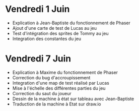 # Vendredi 1 Juin

- Explication à Jean-Baptiste du fonctionnement de Phaser
- Ajout d'une carte de test de Lucas au jeu
- Test d'intégration des sprites de Tommy au jeu
- Integration des constantes du jeu

# Vendredi 7 Juin

- Explication à Maxime du fonctionnement de Phaser
- Correction du bug d'accroupissement
- Integration d'une map de test réalisé par Lucas
- Mise à l'échelle des différentes parties du jeu
- Correction du saut du joueur
- Dessin de la machine à état sur tableau avec Jean-Baptiste
- Traduction de la machine à Etat sur draw.io